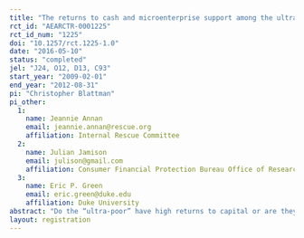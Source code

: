 ```yaml
---
title: "The returns to cash and microenterprise support among the ultra-poor: A field experiment"
rct_id: "AEARCTR-0001225"
rct_id_num: "1225"
doi: "10.1257/rct.1225-1.0"
date: "2016-05-10"
status: "completed"
jel: "J24, O12, D13, C93"
start_year: "2009-02-01"
end_year: "2012-08-31"
pi: "Christopher Blattman"
pi_other:
  1:
    name: Jeannie Annan
    email: jeannie.annan@rescue.org
    affiliation: Internal Rescue Committee
  2:
    name: Julian Jamison
    email: julison@gmail.com
    affiliation: Consumer Financial Protection Bureau Office of Research
  3:
    name: Eric P. Green
    email: eric.green@duke.edu
    affiliation: Duke University
abstract: "Do the “ultra-poor” have high returns to capital or are they otherwise constrained? Impoverished Ugandans, mostly women, were experimentally offered individual business training, $150, supervision, and business advising. We evaluated the full package plus the marginal effects of components: supervision (pressure to invest); advice; and stronger social networks (via group formation). 16 months later, microenterprise ownership and incomes double. Supervision and advice weakly increase initial investment but have little long-run impact. Group formation raised earnings through cooperative activities, suggesting social capital is an important input. Overall, the economic returns to cash appear high. We see little effect, however, on empowerment. "
layout: registration
---
```


